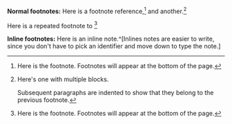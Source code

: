 **Normal footnotes:**
Here is a footnote reference,[^1] and another.[^longnote]

Here is a repeated footnote to [^1]

[^1]: Here is the footnote. Footnotes will appear at the bottom of the page.

[^longnote]: Here's one with multiple blocks.

    Subsequent paragraphs are indented to show that they
belong to the previous footnote.


**Inline footnotes:**
Here is an inline note.^[Inlines notes are easier to write, since
you don't have to pick an identifier and move down to type the
note.]